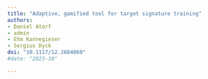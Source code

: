 ```yaml
---
title: "Adaptive, gamified tool for target signature training"
authors:
- Daniel Atorf
- admin
- Ehm Kannegieser
- Sergius Dyck
doi: "10.1117/12.2684060"
#date: "2023-10"

---
```

